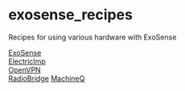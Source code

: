# exosense_recipes
Recipes for using various hardware with ExoSense

[ExoSense](ExoSense/README.md)<br>
[ElectricImp](ElectricImp/README.md)<br>
[OpenVPN](OpenVPN/README.md)<br>
[RadioBridge](RadioBridge/README.md)
[MachineQ](MachineQ/README.md)<br>
